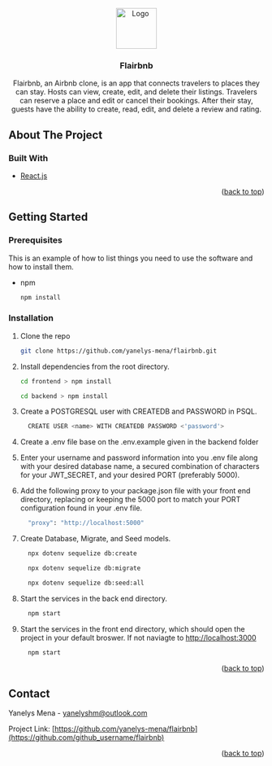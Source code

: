 <div id="top"></div>

<!-- PROJECT LOGO -->
<br />
<div align="center">
  <a href="https://github.com/yanelys-mena/flairbnb">
    <img src="https://live.staticflickr.com/65535/51871198614_a4bea30867.jpg" alt="Logo" width="auto" height="80">
  </a>

<h3 align="center">Flairbnb</h3>

  <p align="center">
    Flairbnb, an Airbnb clone, is an app that connects travelers to places they can stay. Hosts can view, create, edit, and delete their listings. Travelers can reserve a place and edit or cancel their bookings. After their stay, guests have the ability to create, read, edit, and delete a review and rating. 
    </p>
</div>


<!-- ABOUT THE PROJECT -->
## About The Project


### Built With
* [React.js](https://reactjs.org/)

<p align="right">(<a href="#top">back to top</a>)</p>



<!-- GETTING STARTED -->
## Getting Started


### Prerequisites

This is an example of how to list things you need to use the software and how to install them.
* npm
  ```sh
  npm install
  ```

### Installation

1. Clone the repo
   ```sh
   git clone https://github.com/yanelys-mena/flairbnb.git
   ```

2. Install dependencies from the root directory.
    ```sh
    cd frontend > npm install
    ```
    ```sh
    cd backend > npm install
    ```

3. Create a POSTGRESQL user with CREATEDB and PASSWORD in PSQL.
    ```sh
      CREATE USER <name> WITH CREATEDB PASSWORD <'password'>
    ```

4. Create a .env file base on the .env.example given in the backend folder

5. Enter your username and password information into you .env file along with your desired database name, a secured combination of characters for your JWT_SECRET, and your desired PORT (preferably 5000).

6. Add the following proxy to your package.json file with your front end directory, replacing or keeping the 5000 port to match your PORT configuration found in your .env file.
    ```sh
      "proxy": "http://localhost:5000"
    ```

7. Create Database, Migrate, and Seed models.
    ```sh
      npx dotenv sequelize db:create
    ```
    ```sh
      npx dotenv sequelize db:migrate
    ```
    ```sh
      npx dotenv sequelize db:seed:all
    ```
8. Start the services in the back end directory.
    ```sh
      npm start
    ```
9. Start the services in the front end directory, which should open the project in your default broswer. If not naviagte to <a href="http://localhost:3000">http://localhost:3000</a>
    ```sh
      npm start
    ```

<p align="right">(<a href="#top">back to top</a>)</p>


<!-- CONTACT -->
## Contact

Yanelys Mena - yanelyshm@outlook.com

Project Link: [https://github.com/yanelys-mena/flairbnb](https://github.com/github_username/flairbnb)

<p align="right">(<a href="#top">back to top</a>)</p>

